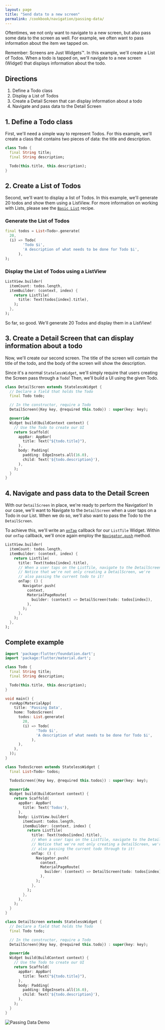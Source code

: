 ```yaml
---
layout: page
title: "Send data to a new screen"
permalink: /cookbook/navigation/passing-data/
---
```


Oftentimes, we not only want to navigate to a new screen, but also pass some
data to the screen as well. For example, we often want to pass information about 
the item we tapped on.

Remember: Screens are Just Widgets&trade;. In this example, we'll create a List 
of Todos. When a todo is tapped on, we'll navigate to a new screen (Widget) that
displays information about the todo.

## Directions

  1. Define a Todo class
  2. Display a List of Todos
  3. Create a Detail Screen that can display information about a todo
  4. Navigate and pass data to the Detail Screen

## 1. Define a Todo class

First, we'll need a simple way to represent Todos. For this example, we'll 
create a class that contains two pieces of data: the title and description.

<!-- skip -->
```dart
class Todo {
  final String title;
  final String description;

  Todo(this.title, this.description);
}
```

## 2. Create a List of Todos

Second, we'll want to display a list of Todos. In this example, we'll generate
20 todos and show them using a ListView. For more information on working with
Lists, please see the [`Basic List`](/cookbook/lists/basic-list/) recipe.

### Generate the List of Todos

<!-- skip -->
```dart
final todos = List<Todo>.generate(
  20,
  (i) => Todo(
        'Todo $i',
        'A description of what needs to be done for Todo $i',
      ),
);
```

### Display the List of Todos using a ListView

<!-- skip -->
```dart
ListView.builder(
  itemCount: todos.length,
  itemBuilder: (context, index) {
    return ListTile(
      title: Text(todos[index].title),
    );
  },
);
```

So far, so good. We'll generate 20 Todos and display them in a ListView!

## 3. Create a Detail Screen that can display information about a todo

Now, we'll create our second screen. The title of the screen will contain the
title of the todo, and the body of the screen will show the description.

Since it's a normal `StatelessWidget`, we'll simply require that users creating 
the Screen pass through a `Todo`! Then, we'll build a UI using the given Todo.

<!-- skip -->
```dart
class DetailScreen extends StatelessWidget {
  // Declare a field that holds the Todo
  final Todo todo;

  // In the constructor, require a Todo
  DetailScreen({Key key, @required this.todo}) : super(key: key);

  @override
  Widget build(BuildContext context) {
    // Use the Todo to create our UI
    return Scaffold(
      appBar: AppBar(
        title: Text("${todo.title}"),
      ),
      body: Padding(
        padding: EdgeInsets.all(16.0),
        child: Text('${todo.description}'),
      ),
    );
  }
}
``` 

## 4. Navigate and pass data to the Detail Screen

With our `DetailScreen` in place, we're ready to perform the Navigation! In our 
case, we'll want to Navigate to the `DetailScreen` when a user taps on a Todo in 
our List. When we do so, we'll also want to pass the Todo to the `DetailScreen`.  

To achieve this, we'll write an [`onTap`](https://docs.flutter.io/flutter/material/ListTile/onTap.html) 
callback for our `ListTile` Widget. Within our `onTap` callback, we'll once 
again employ the [`Navigator.push`](https://docs.flutter.io/flutter/widgets/Navigator/push.html)
method. 

<!-- skip -->
```dart
ListView.builder(
  itemCount: todos.length,
  itemBuilder: (context, index) {
    return ListTile(
      title: Text(todos[index].title),
      // When a user taps on the ListTile, navigate to the DetailScreen.
      // Notice that we're not only creating a DetailScreen, we're
      // also passing the current todo to it!
      onTap: () {
        Navigator.push(
          context,
          MaterialPageRoute(
            builder: (context) => DetailScreen(todo: todos[index]),
          ),
        );
      },
    );
  },
);
```      

## Complete example

```dart
import 'package:flutter/foundation.dart';
import 'package:flutter/material.dart';

class Todo {
  final String title;
  final String description;

  Todo(this.title, this.description);
}

void main() {
  runApp(MaterialApp(
    title: 'Passing Data',
    home: TodosScreen(
      todos: List.generate(
        20,
        (i) => Todo(
              'Todo $i',
              'A description of what needs to be done for Todo $i',
            ),
      ),
    ),
  ));
}

class TodosScreen extends StatelessWidget {
  final List<Todo> todos;

  TodosScreen({Key key, @required this.todos}) : super(key: key);

  @override
  Widget build(BuildContext context) {
    return Scaffold(
      appBar: AppBar(
        title: Text('Todos'),
      ),
      body: ListView.builder(
        itemCount: todos.length,
        itemBuilder: (context, index) {
          return ListTile(
            title: Text(todos[index].title),
            // When a user taps on the ListTile, navigate to the DetailScreen.
            // Notice that we're not only creating a DetailScreen, we're
            // also passing the current todo through to it!
            onTap: () {
              Navigator.push(
                context,
                MaterialPageRoute(
                  builder: (context) => DetailScreen(todo: todos[index]),
                ),
              );
            },
          );
        },
      ),
    );
  }
}

class DetailScreen extends StatelessWidget {
  // Declare a field that holds the Todo
  final Todo todo;

  // In the constructor, require a Todo
  DetailScreen({Key key, @required this.todo}) : super(key: key);

  @override
  Widget build(BuildContext context) {
    // Use the Todo to create our UI
    return Scaffold(
      appBar: AppBar(
        title: Text("${todo.title}"),
      ),
      body: Padding(
        padding: EdgeInsets.all(16.0),
        child: Text('${todo.description}'),
      ),
    );
  }
}
```

![Passing Data Demo](/images/cookbook/passing-data.gif)
